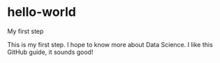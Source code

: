 hello-world
===========

My first step

This is my first step. I hope to know more about Data Science.
I like this GitHub guide, it sounds good!

